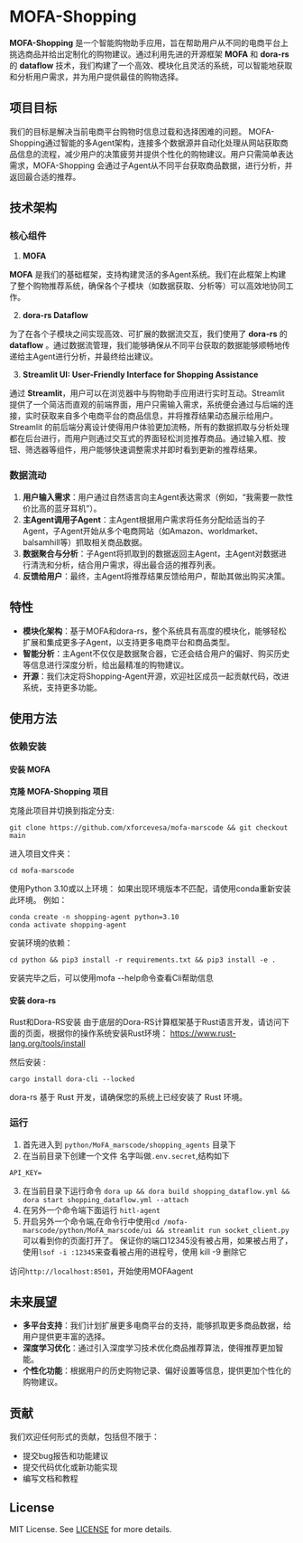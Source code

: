 # MOFA-Shopping

**MOFA-Shopping** 是一个智能购物助手应用，旨在帮助用户从不同的电商平台上挑选商品并给出定制化的购物建议。通过利用先进的开源框架 **MOFA** 和 **dora-rs** 的 **dataflow** 技术，我们构建了一个高效、模块化且灵活的系统，可以智能地获取和分析用户需求，并为用户提供最佳的购物选择。

## 项目目标

我们的目标是解决当前电商平台购物时信息过载和选择困难的问题。 MOFA-Shopping通过智能的多Agent架构，连接多个数据源并自动化处理从网站获取商品信息的流程，减少用户的决策疲劳并提供个性化的购物建议。用户只需简单表达需求，MOFA-Shopping 会通过子Agent从不同平台获取商品数据，进行分析，并返回最合适的推荐。

## 技术架构

### 核心组件

1. **MOFA**

**MOFA** 是我们的基础框架，支持构建灵活的多Agent系统。我们在此框架上构建了整个购物推荐系统，确保各个子模块（如数据获取、分析等）可以高效地协同工作。

2. **dora-rs Dataflow**

为了在各个子模块之间实现高效、可扩展的数据流交互，我们使用了 **dora-rs** 的 **dataflow** 。通过数据流管理，我们能够确保从不同平台获取的数据能够顺畅地传递给主Agent进行分析，并最终给出建议。

3. **Streamlit UI: User-Friendly Interface for Shopping Assistance**

通过 **Streamlit**，用户可以在浏览器中与购物助手应用进行实时互动。Streamlit 提供了一个简洁而直观的前端界面，用户只需输入需求，系统便会通过与后端的连接，实时获取来自多个电商平台的商品信息，并将推荐结果动态展示给用户。Streamlit 的前后端分离设计使得用户体验更加流畅，所有的数据抓取与分析处理都在后台进行，而用户则通过交互式的界面轻松浏览推荐商品。通过输入框、按钮、筛选器等组件，用户能够快速调整需求并即时看到更新的推荐结果。

### 数据流动

1. **用户输入需求**：用户通过自然语言向主Agent表达需求（例如，“我需要一款性价比高的蓝牙耳机”）。
2. **主Agent调用子Agent**：主Agent根据用户需求将任务分配给适当的子Agent，子Agent开始从多个电商网站（如Amazon、worldmarket、balsamhill等）抓取相关商品数据。
3. **数据聚合与分析**：子Agent将抓取到的数据返回主Agent，主Agent对数据进行清洗和分析，结合用户需求，得出最合适的推荐列表。
4. **反馈给用户**：最终，主Agent将推荐结果反馈给用户，帮助其做出购买决策。

## 特性

* **模块化架构**：基于MOFA和dora-rs，整个系统具有高度的模块化，能够轻松扩展和集成更多子Agent，以支持更多电商平台和商品类型。
* **智能分析**：主Agent不仅仅是数据聚合器，它还会结合用户的偏好、购买历史等信息进行深度分析，给出最精准的购物建议。
* **开源**：我们决定将Shopping-Agent开源，欢迎社区成员一起贡献代码，改进系统，支持更多功能。

## 使用方法

### 依赖安装

#### 安装 MOFA

**克隆 MOFA-Shopping 项目**

克隆此项目并切换到指定分支:

```
git clone https://github.com/xforcevesa/mofa-marscode && git checkout main
```

进入项目文件夹：

```
cd mofa-marscode
```

使用Python 3.10或以上环境：
如果出现环境版本不匹配，请使用conda重新安装此环境。
例如：

```
conda create -n shopping-agent python=3.10
conda activate shopping-agent
```

安装环境的依赖：

```
cd python && pip3 install -r requirements.txt && pip3 install -e .
```

安装完毕之后，可以使用mofa --help命令查看Cli帮助信息

#### 安装 dora-rs

Rust和Dora-RS安装
由于底层的Dora-RS计算框架基于Rust语言开发，请访问下面的页面，根据你的操作系统安装Rust环境：
https://www.rust-lang.org/tools/install

然后安装 :

```
cargo install dora-cli --locked
```

dora-rs 基于 Rust 开发，请确保您的系统上已经安装了 Rust 环境。

### 运行


1. 首先进入到 `python/MoFA_marscode/shopping_agents` 目录下
2. 在当前目录下创建一个文件 名字叫做`.env.secret`,结构如下

~~~
API_KEY=
~~~

3. 在当前目录下运行命令 `dora up && dora build shopping_dataflow.yml && dora start shopping_dataflow.yml --attach`
4. 在另外一个命令端下面运行 `hitl-agent`
5. 开启另外一个命令端,在命令行中使用`cd /mofa-marscode/python/MoFA_marscode/ui && streamlit run socket_client.py` 可以看到你的页面打开了。 保证你的端口12345没有被占用，如果被占用了，使用`lsof -i :12345`来查看被占用的进程号，使用  kill -9 删除它

访问`http://localhost:8501`，开始使用MOFAagent

## 未来展望

* **多平台支持**：我们计划扩展更多电商平台的支持，能够抓取更多商品数据，给用户提供更丰富的选择。
* **深度学习优化**：通过引入深度学习技术优化商品推荐算法，使得推荐更加智能。
* **个性化功能**：根据用户的历史购物记录、偏好设置等信息，提供更加个性化的购物建议。

## 贡献

我们欢迎任何形式的贡献，包括但不限于：

* 提交bug报告和功能建议
* 提交代码优化或新功能实现
* 编写文档和教程

## License

MIT License. See [LICENSE]() for more details.
